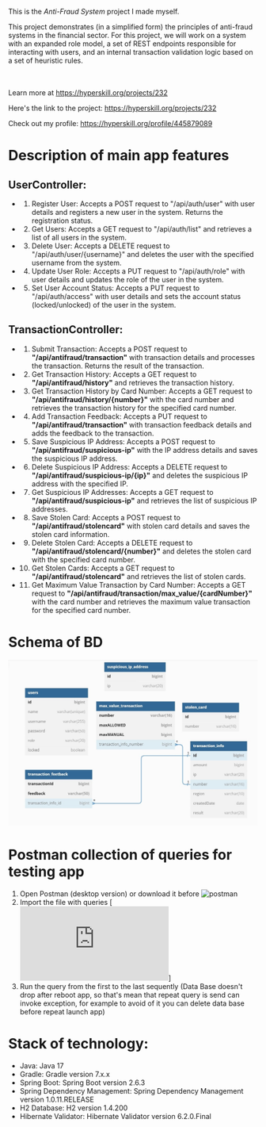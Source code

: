 This is the *Anti-Fraud System* project I made myself.


<p>This project demonstrates (in a simplified form) the principles of anti-fraud systems in the financial sector. For this project, we will work on a system with an expanded role model, a set of REST endpoints responsible for interacting with users, and an internal transaction validation logic based on a set of heuristic rules.</p><br/><br/>Learn more at <a href="https://hyperskill.org/projects/232?utm_source=ide&utm_medium=ide&utm_campaign=ide&utm_content=project-card">https://hyperskill.org/projects/232</a>

Here's the link to the project: https://hyperskill.org/projects/232

Check out my profile: https://hyperskill.org/profile/445879089

# Description of main app features

## UserController:
* 1. Register User: Accepts a POST request to "/api/auth/user" with user details and registers a new user in the system. Returns the registration status.
* 2. Get Users: Accepts a GET request to "/api/auth/list" and retrieves a list of all users in the system.
* 3. Delete User: Accepts a DELETE request to "/api/auth/user/{username}" and deletes the user with the specified username from the system.
* 4. Update User Role: Accepts a PUT request to "/api/auth/role" with user details and updates the role of the user in the system.
* 5. Set User Account Status: Accepts a PUT request to "/api/auth/access" with user details and sets the account status (locked/unlocked) of the user in the system.

## TransactionController:
* 1. Submit Transaction: Accepts a POST request to **"/api/antifraud/transaction"** with transaction details and processes the transaction. Returns the result of the transaction.
* 2. Get Transaction History: Accepts a GET request to **"/api/antifraud/history"** and retrieves the transaction history.
* 3. Get Transaction History by Card Number: Accepts a GET request to **"/api/antifraud/history/{number}"** with the card number and retrieves the transaction history for the specified card number.
* 4. Add Transaction Feedback: Accepts a PUT request to **"/api/antifraud/transaction"** with transaction feedback details and adds the feedback to the transaction.
* 5. Save Suspicious IP Address: Accepts a POST request to **"/api/antifraud/suspicious-ip"** with the IP address details and saves the suspicious IP address.
* 6. Delete Suspicious IP Address: Accepts a DELETE request to **"/api/antifraud/suspicious-ip/{ip}"** and deletes the suspicious IP address with the specified IP.
* 7. Get Suspicious IP Addresses: Accepts a GET request to **"/api/antifraud/suspicious-ip"** and retrieves the list of suspicious IP addresses.
* 8. Save Stolen Card: Accepts a POST request to **"/api/antifraud/stolencard"** with stolen card details and saves the stolen card information.
* 9. Delete Stolen Card: Accepts a DELETE request to **"/api/antifraud/stolencard/{number}"** and deletes the stolen card with the specified card number.
* 10. Get Stolen Cards: Accepts a GET request to **"/api/antifraud/stolencard"** and retrieves the list of stolen cards.
* 11. Get Maximum Value Transaction by Card Number: Accepts a GET request to **"/api/antifraud/transaction/max_value/{cardNumber}"** with the card number and retrieves the maximum value transaction for the specified card number.
      
# Schema of BD
![Schema_OF_BD](https://github.com/AlexKlinkov/AntiFraudSystem/blob/master/schema_of_BD.jpg)

# Postman collection of queries for testing app
1. Open Postman (desktop version) or download it before ![postman](https://www.postman.com/downloads)
2. Import the file with queries [![postman_collection_with_test_queries](https://github.com/AlexKlinkov/AntiFraudSystem/blob/master/postman_collection_for_app.json)]
3. Run the query from the first to the last sequently (Data Base doesn't drop after reboot app, so that's mean that repeat query is send can invoke exception, for example to avoid of it you can delete data base before repeat launch app)

# Stack of technology:
* Java: Java 17
* Gradle: Gradle version 7.x.x
* Spring Boot: Spring Boot version 2.6.3
* Spring Dependency Management: Spring Dependency Management version 1.0.11.RELEASE
* H2 Database: H2 version 1.4.200
* Hibernate Validator: Hibernate Validator version 6.2.0.Final
